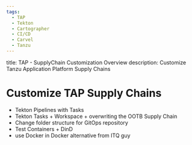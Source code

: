 ```yaml
---
tags:
  - TAP
  - Tekton
  - Cartographer
  - CI/CD
  - Carvel
  - Tanzu
---
```


title: TAP - SupplyChain Customization Overview
description: Customize Tanzu Application Platform Supply Chains

# Customize TAP Supply Chains

* Tekton Pipelines with Tasks
* Tekton Tasks + Workspace + overwriting the OOTB Supply Chain
* Change folder structure for GitOps repository
* Test Containers + DinD
* use Docker in Docker alternative from ITQ guy
